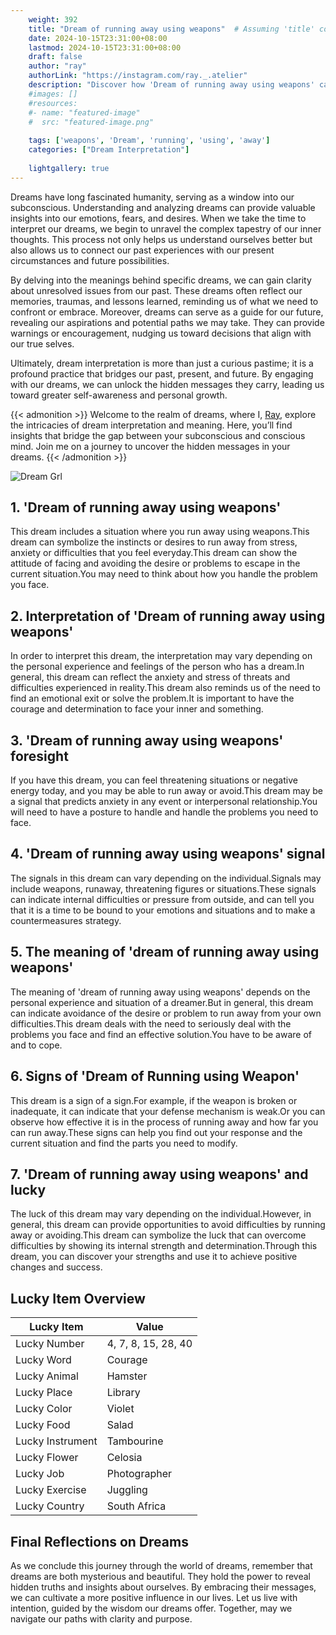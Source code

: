 ```yaml
---
    weight: 392
    title: "Dream of running away using weapons"  # Assuming 'title' column exists
    date: 2024-10-15T23:31:00+08:00
    lastmod: 2024-10-15T23:31:00+08:00
    draft: false
    author: "ray"
    authorLink: "https://instagram.com/ray._.atelier"
    description: "Discover how 'Dream of running away using weapons' can interpret your future and uncover its significant meanings in your life."
    #images: []
    #resources:
    #- name: "featured-image"
    #  src: "featured-image.png"
    
    tags: ['weapons', 'Dream', 'running', 'using', 'away']
    categories: ["Dream Interpretation"]
    
    lightgallery: true
---
```

    
Dreams have long fascinated humanity, serving as a window into our subconscious. Understanding and analyzing dreams can provide valuable insights into our emotions, fears, and desires. When we take the time to interpret our dreams, we begin to unravel the complex tapestry of our inner thoughts. This process not only helps us understand ourselves better but also allows us to connect our past experiences with our present circumstances and future possibilities.

By delving into the meanings behind specific dreams, we can gain clarity about unresolved issues from our past. These dreams often reflect our memories, traumas, and lessons learned, reminding us of what we need to confront or embrace. Moreover, dreams can serve as a guide for our future, revealing our aspirations and potential paths we may take. They can provide warnings or encouragement, nudging us toward decisions that align with our true selves.

Ultimately, dream interpretation is more than just a curious pastime; it is a profound practice that bridges our past, present, and future. By engaging with our dreams, we can unlock the hidden messages they carry, leading us toward greater self-awareness and personal growth.

{{< admonition >}}
Welcome to the realm of dreams, where I, [Ray](https://instagram.com/ray._.atelier), explore the intricacies of dream interpretation and meaning. Here, you’ll find insights that bridge the gap between your subconscious and conscious mind. Join me on a journey to uncover the hidden messages in your dreams.
{{< /admonition >}}

![Dream Grl](https://cdn.pixabay.com/photo/2017/11/02/03/35/gothic-2910057_1280.jpg "Dream Grl")

## 1. 'Dream of running away using weapons'
This dream includes a situation where you run away using weapons.This dream can symbolize the instincts or desires to run away from stress, anxiety or difficulties that you feel everyday.This dream can show the attitude of facing and avoiding the desire or problems to escape in the current situation.You may need to think about how you handle the problem you face.

## 2. Interpretation of 'Dream of running away using weapons'
In order to interpret this dream, the interpretation may vary depending on the personal experience and feelings of the person who has a dream.In general, this dream can reflect the anxiety and stress of threats and difficulties experienced in reality.This dream also reminds us of the need to find an emotional exit or solve the problem.It is important to have the courage and determination to face your inner and something.

## 3. 'Dream of running away using weapons' foresight
If you have this dream, you can feel threatening situations or negative energy today, and you may be able to run away or avoid.This dream may be a signal that predicts anxiety in any event or interpersonal relationship.You will need to have a posture to handle and handle the problems you need to face.

## 4. 'Dream of running away using weapons' signal
The signals in this dream can vary depending on the individual.Signals may include weapons, runaway, threatening figures or situations.These signals can indicate internal difficulties or pressure from outside, and can tell you that it is a time to be bound to your emotions and situations and to make a countermeasures strategy.

## 5. The meaning of 'dream of running away using weapons'
The meaning of 'dream of running away using weapons' depends on the personal experience and situation of a dreamer.But in general, this dream can indicate avoidance of the desire or problem to run away from your own difficulties.This dream deals with the need to seriously deal with the problems you face and find an effective solution.You have to be aware of and to cope.

## 6. Signs of 'Dream of Running using Weapon'
This dream is a sign of a sign.For example, if the weapon is broken or inadequate, it can indicate that your defense mechanism is weak.Or you can observe how effective it is in the process of running away and how far you can run away.These signs can help you find out your response and the current situation and find the parts you need to modify.

## 7. 'Dream of running away using weapons' and lucky
The luck of this dream may vary depending on the individual.However, in general, this dream can provide opportunities to avoid difficulties by running away or avoiding.This dream can symbolize the luck that can overcome difficulties by showing its internal strength and determination.Through this dream, you can discover your strengths and use it to achieve positive changes and success.

## Lucky Item Overview
| Lucky Item          | Value              |
|---------------|--------------------|
| Lucky Number        | 4, 7, 8, 15, 28, 40  |
| Lucky Word          | Courage |
| Lucky Animal        | Hamster |
| Lucky Place         | Library     |
| Lucky Color         | Violet     |
| Lucky Food          | Salad      |
| Lucky Instrument    | Tambourine |
| Lucky Flower        | Celosia    |
| Lucky Job           | Photographer       |
| Lucky Exercise      | Juggling  |
| Lucky Country       | South Africa    |


##  Final Reflections on Dreams

As we conclude this journey through the world of dreams, remember that dreams are both mysterious and beautiful. They hold the power to reveal hidden truths and insights about ourselves. By embracing their messages, we can cultivate a more positive influence in our lives. Let us live with intention, guided by the wisdom our dreams offer. Together, may we navigate our paths with clarity and purpose.
